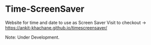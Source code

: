 # Time-ScreenSaver
Website for time and date to use as Screen Saver
Visit to checkout -> https://ankit-khachane.github.io/timescreensaver/

Note: Under Development.
